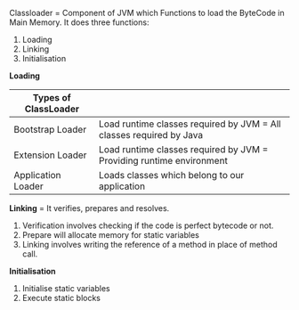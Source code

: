 Classloader = Component of JVM which Functions to load the ByteCode in Main Memory. It does three functions:

1. Loading
2. Linking
3. Initialisation



**Loading**


| Types of ClassLoader |                                                                      |
| -------------------- | -------------------------------------------------------------------- |
| Bootstrap Loader     | Load runtime classes required by JVM = All classes required by Java  |
| Extension Loader     | Load runtime classes required by JVM = Providing runtime environment |
| Application Loader   | Loads classes which belong to our application                        |



**Linking** = It verifies, prepares and resolves.

1. Verification involves checking if the code is perfect bytecode or not.
2. Prepare will allocate memory for static variables
3. Linking involves writing the reference of a method in place of method call.



**Initialisation**

1. Initialise static variables
2. Execute static blocks

